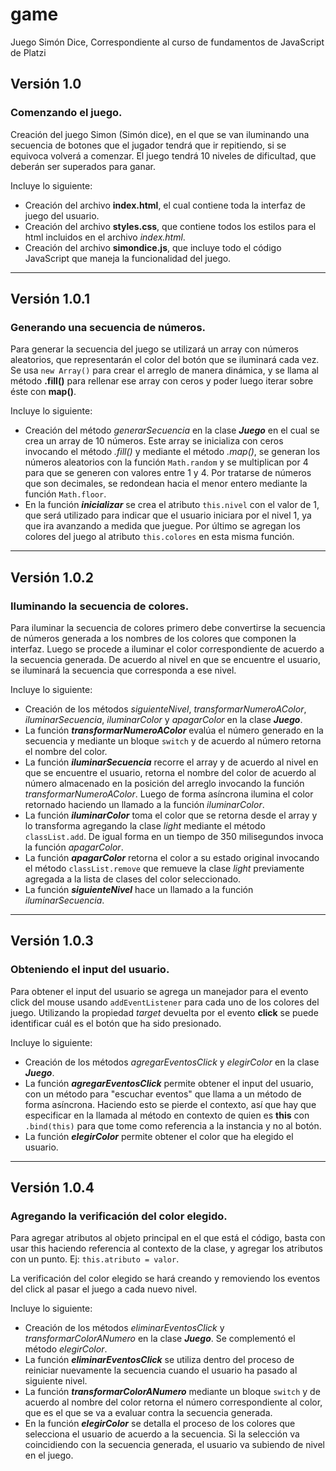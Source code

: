 # game
Juego Simón Dice, Correspondiente al curso de fundamentos de JavaScript de Platzi

## Versión 1.0
### Comenzando el juego.
Creación del juego Simon (Simón dice), en el que se van iluminando una secuencia de botones que el jugador tendrá que ir repitiendo, si se equivoca volverá a comenzar. El juego tendrá 10 niveles de dificultad, que deberán ser superados para ganar.

Incluye lo siguiente:
* Creación del archivo **index.html**, el cual contiene toda la interfaz de juego del usuario.
* Creación del archivo **styles.css**, que contiene todos los estilos para el html incluidos en el archivo *index.html*.
* Creación del archivo **simondice.js**, que incluye todo el código JavaScript que maneja la funcionalidad del juego.
--------------------------
## Versión 1.0.1
### Generando una secuencia de números.
Para generar la secuencia del juego se utilizará un array con números aleatorios, que representarán el color del botón que se iluminará cada vez. Se usa `new Array()` para crear el arreglo de manera dinámica, y se llama al método **.fill()** para rellenar ese array con ceros y poder luego iterar sobre éste con **map()**.

Incluye lo siguiente:
* Creación del método *generarSecuencia* en la clase ***Juego*** en el cual se crea un array de 10 números. Este array se inicializa con ceros invocando el método *.fill()* y mediante el método *.map()*, se generan los números aleatorios con la función `Math.random` y se multiplican por 4 para que se generen con valores entre 1 y 4. Por tratarse de números que son decimales, se redondean hacia el menor entero mediante la función `Math.floor`.
* En la función ***inicializar*** se crea el atributo `this.nivel` con el valor de 1, que será utilizado para indicar que el usuario iniciara por el nivel 1, ya que ira avanzando a medida que juegue. Por último se agregan los colores del juego al atributo `this.colores` en esta misma función.
--------------------------
## Versión 1.0.2
### Iluminando la secuencia de colores.
Para iluminar la secuencia de colores primero debe convertirse la secuencia de números generada a los nombres de los colores que componen la interfaz. Luego se procede a iluminar el color correspondiente de acuerdo a la secuencia generada. De acuerdo al nivel en que se encuentre el usuario, se iluminará la secuencia que corresponda a ese nivel.

Incluye lo siguiente:
* Creación de los métodos *siguienteNivel*, *transformarNumeroAColor*, *iluminarSecuencia*, *iluminarColor* y *apagarColor* en la clase ***Juego***.
* La función ***transformarNumeroAColor*** evalúa el número generado en la secuencia y mediante un bloque `switch` y de acuerdo al número retorna el nombre del color.
* La función ***iluminarSecuencia*** recorre el array y de acuerdo al nivel en que se encuentre el usuario, retorna el nombre del color de acuerdo al número almacenado en la posición del arreglo invocando la función *transformarNumeroAColor*. Luego de forma asíncrona ilumina el color retornado haciendo un llamado a la función *iluminarColor*.
* La función ***iluminarColor*** toma el color que se retorna desde el array y lo transforma agregando la clase *light* mediante el método `classList.add`. De igual forma en un tiempo de 350 milisegundos invoca la función *apagarColor*.
* La función ***apagarColor*** retorna el color a su estado original invocando el método `classList.remove` que remueve la clase *light* previamente agregada a la lista de clases del color seleccionado.
* La función ***siguienteNivel*** hace un llamado a la función *iluminarSecuencia*.
--------------------------
## Versión 1.0.3
### Obteniendo el input del usuario.
Para obtener el input del usuario se agrega un manejador para el evento click del mouse usando `addEventListener` para cada uno de los colores del juego. Utilizando la propiedad *target* devuelta por el evento **click** se puede identificar cuál es el botón que ha sido presionado.

Incluye lo siguiente:
* Creación de los métodos *agregarEventosClick* y *elegirColor* en la clase ***Juego***.
* La función ***agregarEventosClick*** permite obtener el input del usuario, con un método para "escuchar eventos" que llama a un método de forma asíncrona. Haciendo esto se pierde el contexto, así que hay que especificar en la llamada al método en contexto de quien es **this** con `.bind(this)` para que tome como referencia a la instancia y no al botón.
* La función ***elegirColor*** permite obtener el color que ha elegido el usuario.
--------------------------
## Versión 1.0.4
### Agregando la verificación del color elegido.
Para agregar atributos al objeto principal en el que está el código, basta con usar this haciendo referencia al contexto de la clase, y agregar los atributos con un punto. Ej: `this.atributo = valor`.

La verificación del color elegido se hará creando y removiendo los eventos del click al pasar el juego a cada nuevo nivel.

Incluye lo siguiente:
* Creación de los métodos *eliminarEventosClick* y *transformarColorANumero* en la clase ***Juego***. Se complementó el método *elegirColor*.
* La función ***eliminarEventosClick*** se utiliza dentro del proceso de reiniciar nuevamente la secuencia cuando el usuario ha pasado al siguiente nivel.
* La función ***transformarColorANumero*** mediante un bloque `switch` y de acuerdo al nombre del color retorna el número correspondiente al color, que es el que se va a evaluar contra la secuencia generada.
* En la función ***elegirColor*** se detalla el proceso de los colores que selecciona el usuario de acuerdo a la secuencia. Si la selección va coincidiendo con la secuencia generada, el usuario va subiendo de nivel en el juego.